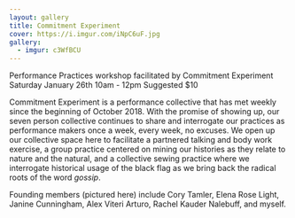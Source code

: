 ```yaml
---
layout: gallery
title: Commitment Experiment
cover: https://i.imgur.com/iNpC6uF.jpg
gallery:
  - imgur: c3WfBCU
---
```


Performance Practices workshop facilitated by Commitment Experiment
Saturday January 26th 10am - 12pm Suggested $10

Commitment Experiment is a performance collective that has met weekly since the beginning of October 2018. 
With the promise of showing up, our seven person collective continues to share and interrogate our
practices as performance makers once a week, every week, no excuses. We open up our collective space
here to facilitate a partnered talking and body work exercise, a group practice centered on mining our
histories as they relate to nature and the natural, and a collective sewing practice where we interrogate
historical usage of the black flag as we bring back the radical roots of the word *gossip*.

Founding members (pictured here) include Cory Tamler, Elena Rose Light, Janine Cunningham, 
Alex Viteri Arturo, Rachel Kauder Nalebuff, and myself.
